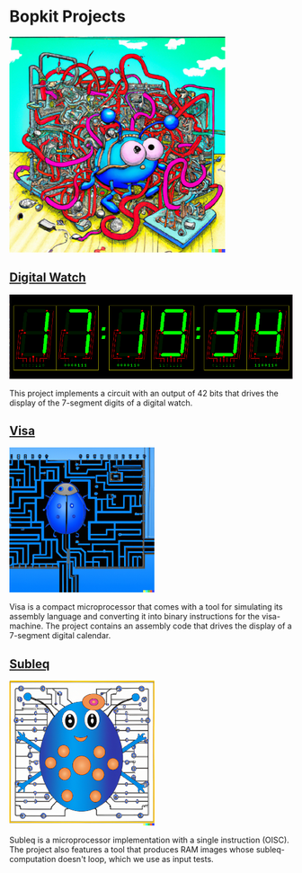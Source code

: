 # Bopkit Projects

<p>
  <img
    src="https://github.com/mbarbin/bopkit/blob/assets/image/bopkit-projects.png?raw=true"
    width='384'
    alt="Logo"
  />
</p>

## [Digital Watch](digital-watch/)

<p>
  <img
    src="https://github.com/mbarbin/bopkit/blob/assets/image/digital-watch.png?raw=true"
    width='512'
    alt="Logo"
  />
</p>

This project implements a circuit with an output of 42 bits that drives the
display of the 7-segment digits of a digital watch.

## [Visa](visa/)

<p>
  <img
    src="https://github.com/mbarbin/bopkit/blob/assets/image/bopkit-visa.png?raw=true"
    width='258'
    alt="Logo"
  />
</p>

Visa is a compact microprocessor that comes with a tool for simulating its
assembly language and converting it into binary instructions for the
visa-machine. The project contains an assembly code that drives the display of a
7-segment digital calendar.

## [Subleq](subleq/)

<p>
  <img
    src="https://github.com/mbarbin/bopkit/blob/assets/image/bopkit-subleq.png?raw=true"
    width='258'
    alt="Logo"
  />
</p>

Subleq is a microprocessor implementation with a single instruction (OISC). The
project also features a tool that produces RAM images whose subleq-computation
doesn't loop, which we use as input tests.
